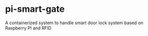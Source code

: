 # pi-smart-gate
A containerized system to handle smart door lock system based on Raspberry PI and RFID

